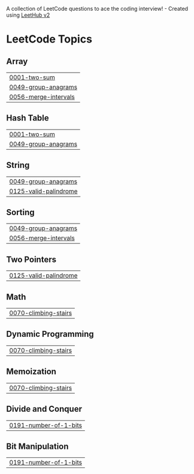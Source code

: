 A collection of LeetCode questions to ace the coding interview! - Created using [LeetHub v2](https://github.com/arunbhardwaj/LeetHub-2.0)
<!---LeetCode Topics Start-->
# LeetCode Topics
## Array
|  |
| ------- |
| [0001-two-sum](https://github.com/nealprabhu/leetcode/tree/master/0001-two-sum) |
| [0049-group-anagrams](https://github.com/nealprabhu/leetcode/tree/master/0049-group-anagrams) |
| [0056-merge-intervals](https://github.com/nealprabhu/leetcode/tree/master/0056-merge-intervals) |
## Hash Table
|  |
| ------- |
| [0001-two-sum](https://github.com/nealprabhu/leetcode/tree/master/0001-two-sum) |
| [0049-group-anagrams](https://github.com/nealprabhu/leetcode/tree/master/0049-group-anagrams) |
## String
|  |
| ------- |
| [0049-group-anagrams](https://github.com/nealprabhu/leetcode/tree/master/0049-group-anagrams) |
| [0125-valid-palindrome](https://github.com/nealprabhu/leetcode/tree/master/0125-valid-palindrome) |
## Sorting
|  |
| ------- |
| [0049-group-anagrams](https://github.com/nealprabhu/leetcode/tree/master/0049-group-anagrams) |
| [0056-merge-intervals](https://github.com/nealprabhu/leetcode/tree/master/0056-merge-intervals) |
## Two Pointers
|  |
| ------- |
| [0125-valid-palindrome](https://github.com/nealprabhu/leetcode/tree/master/0125-valid-palindrome) |
## Math
|  |
| ------- |
| [0070-climbing-stairs](https://github.com/nealprabhu/leetcode/tree/master/0070-climbing-stairs) |
## Dynamic Programming
|  |
| ------- |
| [0070-climbing-stairs](https://github.com/nealprabhu/leetcode/tree/master/0070-climbing-stairs) |
## Memoization
|  |
| ------- |
| [0070-climbing-stairs](https://github.com/nealprabhu/leetcode/tree/master/0070-climbing-stairs) |
## Divide and Conquer
|  |
| ------- |
| [0191-number-of-1-bits](https://github.com/nealprabhu/leetcode/tree/master/0191-number-of-1-bits) |
## Bit Manipulation
|  |
| ------- |
| [0191-number-of-1-bits](https://github.com/nealprabhu/leetcode/tree/master/0191-number-of-1-bits) |
<!---LeetCode Topics End-->